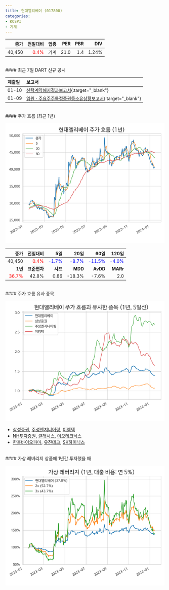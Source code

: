 ```yaml
---
title: 현대엘리베이 (017800)
categories:
- KOSPI
- 기계
---
```


|**종가**|**전일대비**|**업종**|**PER**|**PBR**|**DIV**|
|-------:|-----------:|-------:|------:|------:|------:|
|40,450|<span style="color: red">0.4%</span>|기계|21.0|1.4|1.24%|

<!-- more -->

<br>
#### 최근 7일 DART 신규 공시<a id="dart"></a>


|**제출일**|**보고서**|
|:-----|:-------|
|01-10|[신탁계약해지결과보고서](https://dart.fss.or.kr/dsaf001/main.do?rcpNo=20240110000632){:target="_blank"}|
|01-09|[임원ㆍ주요주주특정증권등소유상황보고서](https://dart.fss.or.kr/dsaf001/main.do?rcpNo=20240109000216){:target="_blank"}|

<br>
#### 주가 흐름 (최근 1년)<a id="price"></a>

![017800](/assets/images/stock/017800.png)

|**종가**|**전일대비**|**5일**|**20일**|**60일**|**120일**|
|---:|-------:|--:|---:|---:|----:|
|40,450|<span style="color: red">0.4%</span>|<span style="color: blue">-1.7%</span>|<span style="color: blue">-8.7%</span>|<span style="color: blue">-11.5%</span>|<span style="color: blue">-4.0%</span>|
|**1년**|**표준편차**|**샤프**|**MDD**|**AvDD**|**MARr**|
|<span style="color: red">36.7%</span>|42.8%|0.86|-18.3%|-7.6%|2.0|

<br>
#### 주가 흐름 유사 종목<a id="corr"></a>

![017800](/assets/images/stock/017800_corr.png)

- [삼성증권](/016360/), [주성엔지니어링](/036930/), [이엠텍](/091120/)
- [NH투자증권](/005940/), [클래시스](/214150/), [이오테크닉스](/039030/)
- [한올바이오파마](/009420/), [유진테크](/084370/), [SK하이닉스](/000660/)

<br>
#### 가상 레버리지 상품에 1년간 투자했을 때<a id="2x"></a>

![017800](/assets/images/stock/017800_2x.png)

[^corr]: 상관계수를 이용하여 분석하였습니다.
